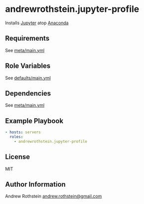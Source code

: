 andrewrothstein.jupyter-profile
=========

Installs [Jupyter](https://jupyter.org/) atop [Anaconda](https://www.continuum.io/anaconda-overview)

Requirements
------------

See [meta/main.yml](meta/main.yml)

Role Variables
--------------

See [defaults/main.yml](defaults/main.yml)

Dependencies
------------

See [meta/main.yml](meta/main.yml)

Example Playbook
----------------

```yml
- hosts: servers
  roles:
    - andrewrothstein.jupyter-profile
```

License
-------

MIT

Author Information
------------------

Andrew Rothstein <andrew.rothstein@gmail.com>
